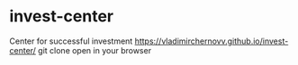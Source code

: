# invest-center
Сenter for successful investment
https://vladimirchernovv.github.io/invest-center/
git clone open in your browser
